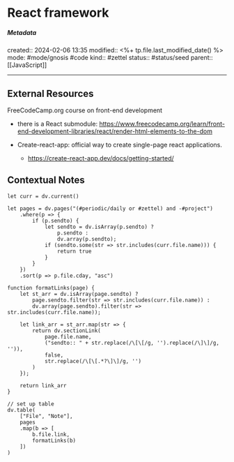 # React framework

##### Metadata
created:: 2024-02-06 13:35
modified:: <%+ tp.file.last_modified_date() %>
mode: #mode/gnosis #code 
kind:: #zettel 
status:: #status/seed
parent:: [[JavaScript]]
***






## External Resources
FreeCodeCamp.org course on front-end development
- there is a React submodule: https://www.freecodecamp.org/learn/front-end-development-libraries/react/render-html-elements-to-the-dom

- Create-react-app: official way to create single-page react applications.
	- https://create-react-app.dev/docs/getting-started/


## Contextual Notes
```dataviewjs
let curr = dv.current()

let pages = dv.pages("(#periodic/daily or #zettel) and -#project")
	.where(p => {
		if (p.sendto) {
			let sendto = dv.isArray(p.sendto) ? 
				p.sendto : 
				dv.array(p.sendto);
			if (sendto.some(str => str.includes(curr.file.name))) {
				return true
			}
		}		
	})
	.sort(p => p.file.cday, "asc")

function formatLinks(page) {
	let st_arr = dv.isArray(page.sendto) ?
		page.sendto.filter(str => str.includes(curr.file.name)) :
		dv.array(page.sendto).filter(str => str.includes(curr.file.name));

	let link_arr = st_arr.map(str => {
		return dv.sectionLink(
			page.file.name,
			("sendto:: " + str.replace(/\[\[/g, '').replace(/\]\]/g, '')),
			false,
			str.replace(/\[\[.*?\]\]/g, '')
		)
	});

	return link_arr
}

// set up table
dv.table(
	["File", "Note"], 
	pages
	.map(b => [
		b.file.link,
		formatLinks(b)
	])
)
```


